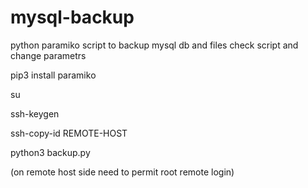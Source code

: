 # mysql-backup
python paramiko script to backup mysql db and files
check script and change parametrs 





pip3 install paramiko

su

ssh-keygen

ssh-copy-id REMOTE-HOST

python3 backup.py




(on remote host side need to permit root remote login)
